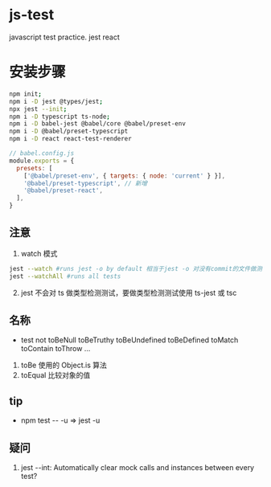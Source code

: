 # js-test

javascript test practice. jest react

# 安装步骤

```bash
npm init;
npm i -D jest @types/jest;
npx jest --init;
npm i -D typescript ts-node;
npm i -D babel-jest @babel/core @babel/preset-env
npm i -D @babel/preset-typescript
npm i -D react react-test-renderer
```

```js
// babel.config.js
module.exports = {
  presets: [
    ['@babel/preset-env', { targets: { node: 'current' } }],
    '@babel/preset-typescript', // 新增
    '@babel/preset-react',
  ],
}
```

## 注意

1. watch 模式

```bash
jest --watch #runs jest -o by default 相当于jest -o 对没有commit的文件做测试
jest --watchAll #runs all tests

```

2. jest 不会对 ts 做类型检测测试，要做类型检测测试使用 ts-jest 或 tsc

## 名称

- test not toBeNull toBeTruthy toBeUndefined toBeDefined toMatch toContain toThrow ...

1. toBe 使用的 Object.is 算法
2. toEqual 比较对象的值

## tip

- npm test -- -u => jest -u

## 疑问

1. jest --int: Automatically clear mock calls and instances between every test?
